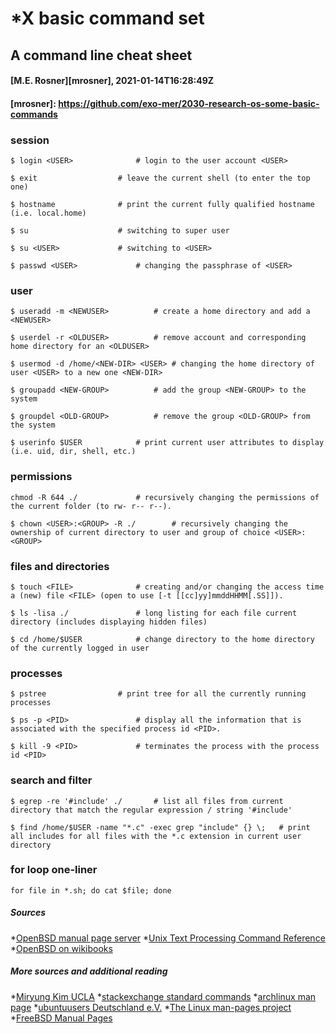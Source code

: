 # *X basic command set
## A command line cheat sheet

#### [M.E. Rosner][mrosner], 2021-01-14T16:28:49Z

#### [mrosner]: https://github.com/exo-mer/2030-research-os-some-basic-commands

### session
```
$ login <USER>				# login to the user account <USER>
```

```
$ exit					# leave the current shell (to enter the top one)
```

```
$ hostname				# print the current fully qualified hostname (i.e. local.home)
```

```
$ su					# switching to super user
```

```
$ su <USER>				# switching to <USER>
```

```
$ passwd <USER>				# changing the passphrase of <USER>
```

### user

```
$ useradd -m <NEWUSER>			# create a home directory and add a <NEWUSER>
```

```
$ userdel -r <OLDUSER>			# remove account and corresponding home directory for an <OLDUSER>
```

```
$ usermod -d /home/<NEW-DIR> <USER>	# changing the home directory of user <USER> to a new one <NEW-DIR>
```

```
$ groupadd <NEW-GROUP>			# add the group <NEW-GROUP> to the system
```

```
$ groupdel <OLD-GROUP>			# remove the group <OLD-GROUP> from the system
```


```
$ userinfo $USER			# print current user attributes to display (i.e. uid, dir, shell, etc.)
```

### permissions
```
chmod -R 644 ./				# recursively changing the permissions of the current folder (to rw- r-- r--).
```

```
$ chown <USER>:<GROUP> -R ./		# recursively changing the ownership of current directory to user and group of choice <USER>:<GROUP>
```


### files and directories
```
$ touch <FILE>				# creating and/or changing the access time a (new) file <FILE> (open to use [-t [[cc]yy]mmddHHMM[.SS]]).
```


```
$ ls -lisa ./				# long listing for each file current directory (includes displaying hidden files)
```

```
$ cd /home/$USER			# change directory to the home directory of the currently logged in user
```

### processes

```
$ pstree				# print tree for all the currently running processes
```

```
$ ps -p <PID>				# display all the information that is associated with the specified process id <PID>.
```

```
$ kill -9 <PID>				# terminates the process with the process id <PID>
```

### search and filter
```
$ egrep -re '#include' ./		# list all files from current directory that match the regular expression / string '#include'
```

```
$ find /home/$USER -name "*.c" -exec grep "include" {} \;	# print all includes for all files with the *.c extension in current user directory
```

### for loop one-liner
```
for file in *.sh; do cat $file; done
```

##### Sources
*[OpenBSD manual page server](https://man.openbsd.org/man)
*[Unix Text Processing Command Reference](https://github.com/nschneid/unix-text-commands)
*[OpenBSD on wikibooks](https://de.wikibooks.org/wiki/OpenBSD/_Systemprogramme)

##### More sources and additional reading
*[Miryung Kim UCLA](http://web.cs.ucla.edu/~miryung/teaching/EE461L-Spring2012/labs/posix.html)
*[stackexchange standard commands](https://unix.stackexchange.com/questions/37064/which-are-the-standard-commands-available-in-every-linux-based-distribution)
*[archlinux man page](https://wiki.archlinux.org/index.php/man_page)
*[ubuntuusers Deutschland e.V.](https://wiki.ubuntuusers.de/man/)
*[The Linux man-pages project](https://www.kernel.org/doc/man-pages/)
*[FreeBSD Manual Pages](https://www.freebsd.org/cgi/man.cgi)
